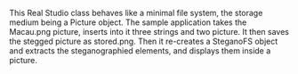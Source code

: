 This Real Studio class behaves like a minimal file system, the storage medium being a Picture object. The sample application takes the Macau.png picture, inserts into it three strings and two picture. It then saves the stegged picture as stored.png. Then it re-creates a SteganoFS object and extracts the steganographied elements, and displays them
inside a picture.